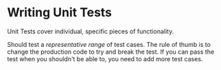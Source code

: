 # Writing Unit Tests

Unit Tests cover individual, specific pieces of functionality.

Should test a _representative range_ of test cases. The rule of thumb is to change the production code to try and break the test. If you can pass the test when you shouldn't be able to, you need to add more test cases.


